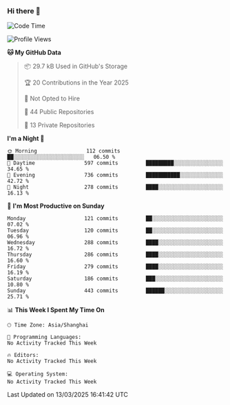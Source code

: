### Hi there 👋

<!--
**robinWongM/robinWongM** is a ✨ _special_ ✨ repository because its `README.md` (this file) appears on your GitHub profile.

Here are some ideas to get you started:

- 🔭 I’m currently working on ...
- 🌱 I’m currently learning ...
- 👯 I’m looking to collaborate on ...
- 🤔 I’m looking for help with ...
- 💬 Ask me about ...
- 📫 How to reach me: ...
- 😄 Pronouns: ...
- ⚡ Fun fact: ...
-->

<!--START_SECTION:waka-->
![Code Time](http://img.shields.io/badge/Code%20Time-266%20hrs%2026%20mins-blue)

![Profile Views](http://img.shields.io/badge/Profile%20Views-0-blue)

**🐱 My GitHub Data** 

> 📦 29.7 kB Used in GitHub's Storage 
 > 
> 🏆 20 Contributions in the Year 2025
 > 
> 🚫 Not Opted to Hire
 > 
> 📜 44 Public Repositories 
 > 
> 🔑 13 Private Repositories 
 > 
**I'm a Night 🦉** 

```text
🌞 Morning                112 commits         ██░░░░░░░░░░░░░░░░░░░░░░░   06.50 % 
🌆 Daytime                597 commits         █████████░░░░░░░░░░░░░░░░   34.65 % 
🌃 Evening                736 commits         ███████████░░░░░░░░░░░░░░   42.72 % 
🌙 Night                  278 commits         ████░░░░░░░░░░░░░░░░░░░░░   16.13 % 
```
📅 **I'm Most Productive on Sunday** 

```text
Monday                   121 commits         ██░░░░░░░░░░░░░░░░░░░░░░░   07.02 % 
Tuesday                  120 commits         ██░░░░░░░░░░░░░░░░░░░░░░░   06.96 % 
Wednesday                288 commits         ████░░░░░░░░░░░░░░░░░░░░░   16.72 % 
Thursday                 286 commits         ████░░░░░░░░░░░░░░░░░░░░░   16.60 % 
Friday                   279 commits         ████░░░░░░░░░░░░░░░░░░░░░   16.19 % 
Saturday                 186 commits         ███░░░░░░░░░░░░░░░░░░░░░░   10.80 % 
Sunday                   443 commits         ██████░░░░░░░░░░░░░░░░░░░   25.71 % 
```


📊 **This Week I Spent My Time On** 

```text
🕑︎ Time Zone: Asia/Shanghai

💬 Programming Languages: 
No Activity Tracked This Week

🔥 Editors: 
No Activity Tracked This Week

💻 Operating System: 
No Activity Tracked This Week
```


 Last Updated on 13/03/2025 16:41:42 UTC
<!--END_SECTION:waka-->
